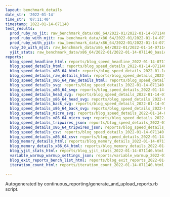 ```yaml
---
layout: benchmark_details
date_str: '2022-01-14'
time_str: '07:11:40'
timestamp: 2022-01-14-071140
test_results:
  prod_ruby_no_jit: raw_benchmark_data/x86_64/2022-01/2022-01-14-071140_basic_benchmark_prod_ruby_no_jit.json
  prod_ruby_with_mjit: raw_benchmark_data/x86_64/2022-01/2022-01-14-071140_basic_benchmark_prod_ruby_with_mjit.json
  prod_ruby_with_yjit: raw_benchmark_data/x86_64/2022-01/2022-01-14-071140_basic_benchmark_prod_ruby_with_yjit.json
  ruby_30_with_mjit: raw_benchmark_data/x86_64/2022-01/2022-01-14-071140_basic_benchmark_ruby_30_with_mjit.json
  yjit_stats: raw_benchmark_data/x86_64/2022-01/2022-01-14-071140_basic_benchmark_yjit_stats.json
reports:
  blog_speed_headline_html: reports/blog_speed_headline_2022-01-14-071140.html
  blog_speed_details_html: reports/blog_speed_details_2022-01-14-071140.html
  blog_speed_details_x86_64_html: reports/blog_speed_details_2022-01-14-071140.x86_64.html
  blog_speed_details_raw_details_html: reports/blog_speed_details_2022-01-14-071140.raw_details.html
  blog_speed_details_x86_64_raw_details_html: reports/blog_speed_details_2022-01-14-071140.x86_64.raw_details.html
  blog_speed_details_svg: reports/blog_speed_details_2022-01-14-071140.svg
  blog_speed_details_x86_64_svg: reports/blog_speed_details_2022-01-14-071140.x86_64.svg
  blog_speed_details_head_svg: reports/blog_speed_details_2022-01-14-071140.head.svg
  blog_speed_details_x86_64_head_svg: reports/blog_speed_details_2022-01-14-071140.x86_64.head.svg
  blog_speed_details_back_svg: reports/blog_speed_details_2022-01-14-071140.back.svg
  blog_speed_details_x86_64_back_svg: reports/blog_speed_details_2022-01-14-071140.x86_64.back.svg
  blog_speed_details_micro_svg: reports/blog_speed_details_2022-01-14-071140.micro.svg
  blog_speed_details_x86_64_micro_svg: reports/blog_speed_details_2022-01-14-071140.x86_64.micro.svg
  blog_speed_details_tripwires_json: reports/blog_speed_details_2022-01-14-071140.tripwires.json
  blog_speed_details_x86_64_tripwires_json: reports/blog_speed_details_2022-01-14-071140.x86_64.tripwires.json
  blog_speed_details_csv: reports/blog_speed_details_2022-01-14-071140.csv
  blog_speed_details_x86_64_csv: reports/blog_speed_details_2022-01-14-071140.x86_64.csv
  blog_memory_details_html: reports/blog_memory_details_2022-01-14-071140.html
  blog_memory_details_x86_64_html: reports/blog_memory_details_2022-01-14-071140.x86_64.html
  blog_yjit_stats_html: reports/blog_yjit_stats_2022-01-14-071140.html
  variable_warmup_warmup_settings_json: reports/variable_warmup_2022-01-14-071140.warmup_settings.json
  blog_exit_reports_bench_list_html: reports/blog_exit_reports_2022-01-14-071140.bench_list.html
  iteration_count_html: reports/iteration_count_2022-01-14-071140.html

---
```

Autogenerated by continuous_reporting/generate_and_upload_reports.rb script.
